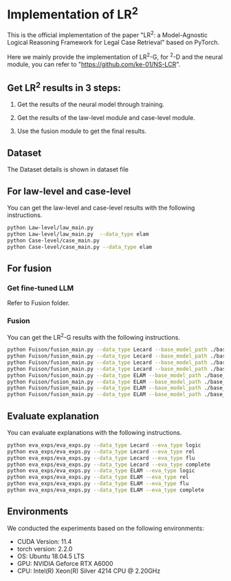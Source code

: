# Implementation of LR<sup>2</sup>
This is the official implementation of the paper "LR<sup>2</sup>: a Model-Agnostic Logical Reasoning Framework for Legal
Case Retrieval" based on PyTorch.

Here we mainly provide the implementation of LR<sup>2</sup>-G, for <sup>2</sup>-D and the neural module, you can refer to "https://github.com/ke-01/NS-LCR".

## Get LR<sup>2</sup> results in 3 steps: 
1. Get the results of the neural model through training. 

2. Get the results of the law-level module and case-level module. 

3. Use the fusion module to get the final results.

## Dataset
The Dataset details is shown in dataset file

## For law-level and case-level
You can get the law-level and case-level results with the following instructions.

```bash
python Law-level/law_main.py  
python Law-level/law_main.py  --data_type elam
python Case-level/case_main.py
python Case-level/case_main.py --data_type elam
```

## For fusion
### Get fine-tuned LLM
Refer to Fusion folder.

### Fusion
You can get the LR<sup>2</sup>-G results with the following instructions.

```bash
python Fuison/fusion_main.py --data_type Lecard --base_model_path ./base_model_res/Lecard_bert_res.json
python Fuison/fusion_main.py --data_type Lecard --base_model_path ./base_model_res/Lecard_bertpli_res.json
python Fuison/fusion_main.py --data_type Lecard --base_model_path ./base_model_res/Lecard_lawformer_res.json
python Fuison/fusion_main.py --data_type Lecard --base_model_path ./base_model_res/Lecard_shaobert_res.json
python Fuison/fusion_main.py --data_type ELAM --base_model_path ./base_model_res/elam_bert_res.json
python Fuison/fusion_main.py --data_type ELAM --base_model_path ./base_model_res/elam_bertpli_res.json
python Fuison/fusion_main.py --data_type ELAM --base_model_path ./base_model_res/elam_lawformer_res.json
python Fuison/fusion_main.py --data_type ELAM --base_model_path ./base_model_res/elam_shaobert_res.json
```

## Evaluate explanation
You can evaluate explanations with the following instructions.

```bash
python eva_exps/eva_exps.py --data_type Lecard --eva_type logic
python eva_exps/eva_exps.py --data_type Lecard --eva_type rel
python eva_exps/eva_exps.py --data_type Lecard --eva_type flu
python eva_exps/eva_exps.py --data_type Lecard --eva_type complete
python eva_exps/eva_exps.py --data_type ELAM --eva_type logic
python eva_exps/eva_exps.py --data_type ELAM --eva_type rel
python eva_exps/eva_exps.py --data_type ELAM --eva_type flu
python eva_exps/eva_exps.py --data_type ELAM --eva_type complete
```

## Environments
We conducted the experiments based on the following environments:
* CUDA Version: 11.4
* torch version: 2.2.0
* OS: Ubuntu 18.04.5 LTS
* GPU: NVIDIA Geforce RTX A6000
* CPU: Intel(R) Xeon(R) Silver 4214 CPU @ 2.20GHz